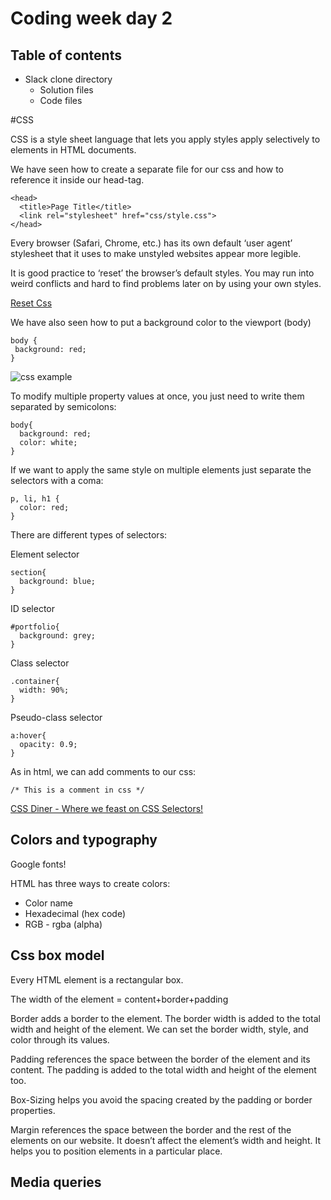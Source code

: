 # Coding week day 2

## Table of contents

- Slack clone directory
  - Solution files
  - Code files

#CSS

CSS is a style sheet language that lets you apply styles apply selectively to elements in HTML documents.

We have seen how to create a separate file for our css and how to reference it inside our head-tag.

```
<head>
  <title>Page Title</title>
  <link rel="stylesheet" href="css/style.css">
</head>
```

Every browser (Safari, Chrome, etc.) has its own default ‘user agent’ stylesheet that it uses to make unstyled websites appear more legible.

It is good practice to ‘reset’ the browser’s default styles. You may run into weird conflicts and hard to find problems later on by using your own styles.

[Reset Css](https://meyerweb.com/eric/tools/css/reset/reset.css)

We have also seen how to put a background color to the viewport (body)

```
body {
 background: red;
}
```

![css example](https://mdn.mozillademos.org/files/9461/css-declaration-small.png)

To modify multiple property values at once, you just need to write them separated by semicolons:

```
body{
  background: red;
  color: white;
}
```
If we want to apply the same style on multiple elements just separate the selectors with a coma:

```
p, li, h1 {
  color: red;
}
```

There are different types of selectors:

Element selector
```
section{
  background: blue;
}
```
ID selector
```
#portfolio{
  background: grey;
}
```
Class selector
```
.container{
  width: 90%;
}
```
Pseudo-class selector
```
a:hover{
  opacity: 0.9;
}
```

As in html, we can add comments to our css:

```
/* This is a comment in css */
```


[CSS Diner - Where we feast on CSS Selectors!](https://flukeout.github.io/)


## Colors and typography

Google fonts!

HTML has three ways to create colors:

- Color name
- Hexadecimal (hex code)
- RGB - rgba (alpha)

## Css box model
Every HTML element is a rectangular box.

The width of the element = content+border+padding

Border adds a border to the element. The border width is added to the total width and height of the element. We can set the border width, style, and color through its values.

Padding references the space between the border of the element and its content. The padding is added to the total width and height of the element too.

Box-Sizing helps you avoid the spacing created by the padding or border properties.

Margin references the space between the border and the rest of the elements on our website. It doesn’t affect the element’s width and height. It helps you to position elements in a particular place.

## Media queries